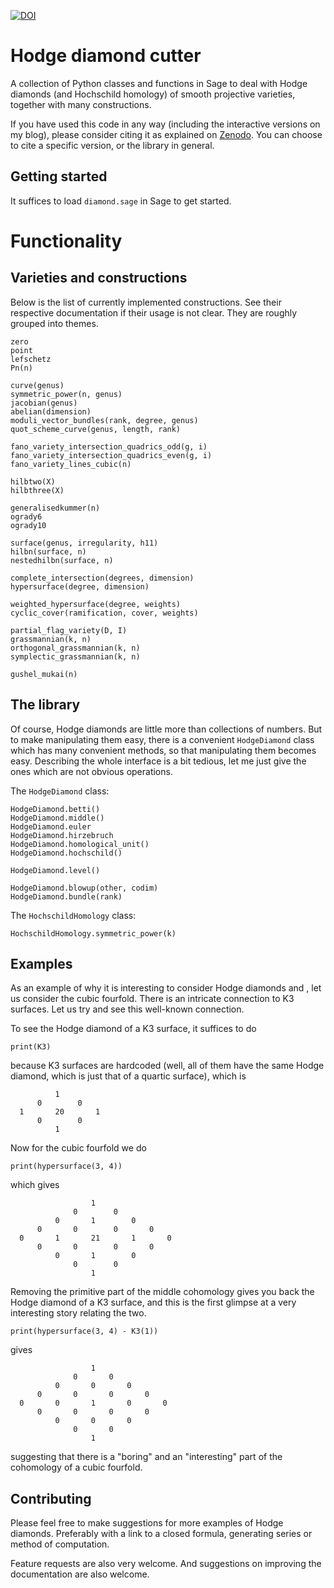 [![DOI](https://zenodo.org/badge/DOI/10.5281/zenodo.3893509.svg)](https://doi.org/10.5281/zenodo.3893509)

# Hodge diamond cutter

A collection of Python classes and functions in Sage to deal with Hodge diamonds (and Hochschild homology) of smooth projective varieties, together with many constructions.

If you have used this code in any way (including the interactive versions on my blog), please consider citing it as explained on [Zenodo](https://doi.org/10.5281/zenodo.3893509). You can choose to cite a specific version, or the library in general.


## Getting started

It suffices to load ``diamond.sage`` in Sage to get started.


# Functionality

## Varieties and constructions

Below is the list of currently implemented constructions. See their respective documentation if their usage is not clear. They are roughly grouped into themes.
```
zero
point
lefschetz
Pn(n)

curve(genus)
symmetric_power(n, genus)
jacobian(genus)
abelian(dimension)
moduli_vector_bundles(rank, degree, genus)
quot_scheme_curve(genus, length, rank)

fano_variety_intersection_quadrics_odd(g, i)
fano_variety_intersection_quadrics_even(g, i)
fano_variety_lines_cubic(n)

hilbtwo(X)
hilbthree(X)

generalisedkummer(n)
ogrady6
ogrady10

surface(genus, irregularity, h11)
hilbn(surface, n)
nestedhilbn(surface, n)

complete_intersection(degrees, dimension)
hypersurface(degree, dimension)

weighted_hypersurface(degree, weights)
cyclic_cover(ramification, cover, weights)

partial_flag_variety(D, I)
grassmannian(k, n)
orthogonal_grassmannian(k, n)
symplectic_grassmannian(k, n)

gushel_mukai(n)
```


## The library
Of course, Hodge diamonds are little more than collections of numbers. But to make manipulating them easy, there is a convenient `HodgeDiamond` class which has many convenient methods, so that manipulating them becomes easy. Describing the whole interface is a bit tedious, let me just give the ones which are not obvious operations.

The `HodgeDiamond` class:
```
HodgeDiamond.betti()
HodgeDiamond.middle()
HodgeDiamond.euler
HodgeDiamond.hirzebruch
HodgeDiamond.homological_unit()
HodgeDiamond.hochschild()

HodgeDiamond.level()

HodgeDiamond.blowup(other, codim)
HodgeDiamond.bundle(rank)
```

The `HochschildHomology` class:
```
HochschildHomology.symmetric_power(k)
```


## Examples

As an example of why it is interesting to consider Hodge diamonds and , let us consider the cubic fourfold. There is an intricate connection to K3 surfaces. Let us try and see this well-known connection.

To see the Hodge diamond of a K3 surface, it suffices to do

```
print(K3)
```

because K3 surfaces are hardcoded (well, all of them have the same Hodge diamond, which is just that of a quartic surface), which is

```
          1
      0        0
  1       20       1
      0        0
          1
```

Now for the cubic fourfold we do

```
print(hypersurface(3, 4))
```

which gives

```
                  1
              0        0
          0       1        0
      0       0        0       0
  0       1       21       1       0
      0       0        0       0
          0       1        0
              0        0
                  1
```

Removing the primitive part of the middle cohomology gives you back the Hodge diamond of a K3 surface, and this is the first glimpse at a very interesting story relating the two.

```
print(hypersurface(3, 4) - K3(1))
```

gives

```
                  1
              0       0
          0       0       0
      0       0       0       0
  0       0       1       0       0
      0       0       0       0
          0       0       0
              0       0
                  1
```
suggesting that there is a "boring" and an "interesting" part of the cohomology of a cubic fourfold.


## Contributing

Please feel free to make suggestions for more examples of Hodge diamonds. Preferably with a link to a closed formula, generating series or method of computation.

Feature requests are also very welcome. And suggestions on improving the documentation are also welcome.
